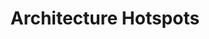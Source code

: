 ---
schema: default
title: Architecture Hotspots
organization: Code The City
notes: Created at Code the City 12 (3rd -4th Feb) 2018
resources:
  - name: Architecture Hotspots
    url: 'https://github.com/CodeTheCity/hotspotting/blob/master/Architecture.json'
    format: json
license: 'http://www.opendefinition.org/licenses/odc-by'
maintainer: ODI Aberdeen
maintainer_email: odi@codethecity.gov.uk
---